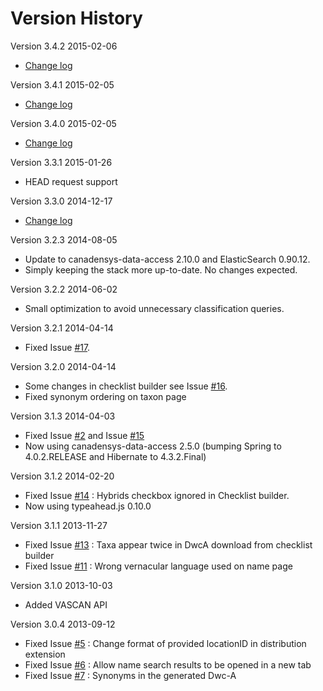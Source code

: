 Version History
===============

Version 3.4.2 2015-02-06
* [Change log](https://github.com/Canadensys/vascan/milestones/3.4.2)

Version 3.4.1 2015-02-05
* [Change log](https://github.com/Canadensys/vascan/milestones/3.4.1)

Version 3.4.0 2015-02-05
* [Change log](https://github.com/Canadensys/vascan/milestones/3.4)

Version 3.3.1 2015-01-26
* HEAD request support

Version 3.3.0 2014-12-17
* [Change log](https://github.com/Canadensys/vascan/milestones/3.3)

Version 3.2.3 2014-08-05
* Update to canadensys-data-access 2.10.0 and ElasticSearch 0.90.12.
* Simply keeping the stack more up-to-date. No changes expected.

Version 3.2.2 2014-06-02
* Small optimization to avoid unnecessary classification queries.

Version 3.2.1 2014-04-14
* Fixed Issue [#17](https://github.com/Canadensys/vascan/issues/17).

Version 3.2.0 2014-04-14
* Some changes in checklist builder see Issue [#16](https://github.com/Canadensys/vascan/issues/16).
* Fixed synonym ordering on taxon page

Version 3.1.3 2014-04-03
* Fixed Issue [#2](https://github.com/Canadensys/vascan/issues/2) and Issue [#15](https://github.com/Canadensys/vascan/issues/15)
* Now using canadensys-data-access 2.5.0 (bumping Spring to 4.0.2.RELEASE and Hibernate to 4.3.2.Final)

Version 3.1.2 2014-02-20
* Fixed Issue [#14](https://github.com/Canadensys/vascan/issues/14) : Hybrids checkbox ignored in Checklist builder.
* Now using typeahead.js 0.10.0

Version 3.1.1 2013-11-27
* Fixed Issue [#13](https://github.com/Canadensys/vascan/issues/13) : 
Taxa appear twice in DwcA download from checklist builder
* Fixed Issue [#11](https://github.com/Canadensys/vascan/issues/11) : Wrong vernacular language used on name page

Version 3.1.0 2013-10-03
* Added VASCAN API

Version 3.0.4 2013-09-12
* Fixed Issue [#5](https://github.com/Canadensys/vascan/issues/5) : Change format of provided locationID in distribution extension
* Fixed Issue [#6](https://github.com/Canadensys/vascan/issues/6) : Allow name search results to be opened in a new tab
* Fixed Issue [#7](https://github.com/Canadensys/vascan/issues/7) : Synonyms in the generated Dwc-A 
